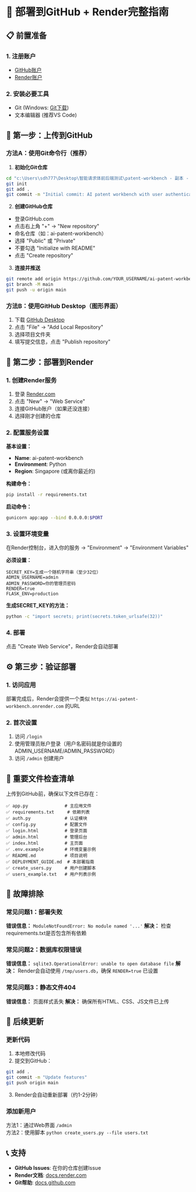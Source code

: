 # 🚀 部署到GitHub + Render完整指南

## 📋 前置准备

### 1. 注册账户
- [GitHub账户](https://github.com/signup)
- [Render账户](https://render.com)

### 2. 安装必要工具
- Git (Windows: [Git下载](https://git-scm.com/download/win))
- 文本编辑器 (推荐VS Code)

## 🔧 第一步：上传到GitHub

### 方法A：使用Git命令行（推荐）

1. **初始化Git仓库**
```bash
cd "c:\Users\sdh777\Desktop\智能请求体前后端测试\patent-workbench - 副本 - 副本 - 副本 - 副本 - 副本"
git init
git add .
git commit -m "Initial commit: AI patent workbench with user authentication"
```

2. **创建GitHub仓库**
- 登录GitHub.com
- 点击右上角 "+" → "New repository"
- 命名仓库（如：ai-patent-workbench）
- 选择 "Public" 或 "Private"
- 不要勾选 "Initialize with README"
- 点击 "Create repository"

3. **连接并推送**
```bash
git remote add origin https://github.com/YOUR_USERNAME/ai-patent-workbench.git
git branch -M main
git push -u origin main
```

### 方法B：使用GitHub Desktop（图形界面）
1. 下载 [GitHub Desktop](https://desktop.github.com/)
2. 点击 "File" → "Add Local Repository"
3. 选择项目文件夹
4. 填写提交信息，点击 "Publish repository"

## 🚀 第二步：部署到Render

### 1. 创建Render服务

1. 登录 [Render.com](https://render.com)
2. 点击 "New" → "Web Service"
3. 连接GitHub账户（如果还没连接）
4. 选择刚才创建的仓库

### 2. 配置服务设置

**基本设置：**
- **Name**: ai-patent-workbench
- **Environment**: Python
- **Region**: Singapore (或离你最近的)

**构建命令：**
```bash
pip install -r requirements.txt
```

**启动命令：**
```bash
gunicorn app:app --bind 0.0.0.0:$PORT
```

### 3. 设置环境变量

在Render控制台，进入你的服务 → "Environment" → "Environment Variables"

**必须设置：**
```
SECRET_KEY=生成一个随机字符串（至少32位）
ADMIN_USERNAME=admin
ADMIN_PASSWORD=你的管理员密码
RENDER=true
FLASK_ENV=production
```

**生成SECRET_KEY的方法：**
```bash
python -c "import secrets; print(secrets.token_urlsafe(32))"
```

### 4. 部署

点击 "Create Web Service"，Render会自动部署

## ⚙️ 第三步：验证部署

### 1. 访问应用
部署完成后，Render会提供一个类似 `https://ai-patent-workbench.onrender.com` 的URL

### 2. 首次设置
1. 访问 `/login`
2. 使用管理员账户登录（用户名密码就是你设置的ADMIN_USERNAME/ADMIN_PASSWORD）
3. 访问 `/admin` 创建用户

## 📝 重要文件检查清单

上传到GitHub前，确保以下文件已存在：

```
✅ app.py              # 主应用文件
✅ requirements.txt     # 依赖列表
✅ auth.py             # 认证模块
✅ config.py           # 配置文件
✅ login.html          # 登录页面
✅ admin.html          # 管理后台
✅ index.html          # 主页面
✅ .env.example        # 环境变量示例
✅ README.md           # 项目说明
✅ DEPLOYMENT_GUIDE.md  # 本部署指南
✅ create_users.py     # 用户创建脚本
✅ users_example.txt   # 用户列表示例
```

## 🔧 故障排除

### 常见问题1：部署失败
**错误信息：** `ModuleNotFoundError: No module named '...'`
**解决：** 检查requirements.txt是否包含所有依赖

### 常见问题2：数据库权限错误
**错误信息：** `sqlite3.OperationalError: unable to open database file`
**解决：** Render会自动使用 `/tmp/users.db`，确保 `RENDER=true` 已设置

### 常见问题3：静态文件404
**错误信息：** 页面样式丢失
**解决：** 确保所有HTML、CSS、JS文件已上传

## 🔄 后续更新

### 更新代码
1. 本地修改代码
2. 提交到GitHub：
```bash
git add .
git commit -m "Update features"
git push origin main
```
3. Render会自动重新部署（约1-2分钟）

### 添加新用户
方法1：通过Web界面 `/admin`  
方法2：使用脚本 `python create_users.py --file users.txt`

## 📞 支持

- **GitHub Issues**: 在你的仓库创建Issue
- **Render文档**: [docs.render.com](https://docs.render.com)
- **Git帮助**: [docs.github.com](https://docs.github.com)